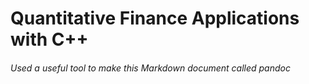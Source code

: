 # Quantitative Finance Applications with C++ 

###### Used a useful tool to make this Markdown document called pandoc



